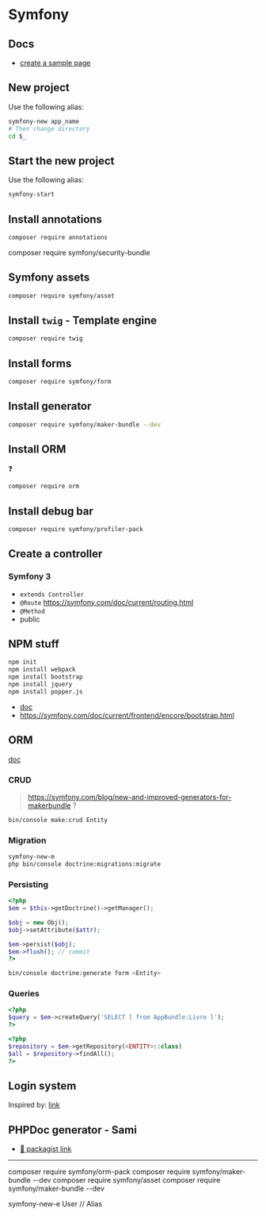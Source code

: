 # Symfony

## Docs
* [create a sample page](https://symfony.com/doc/current/page_creation.html)


## New project
Use the following alias:
```bash
symfony-new app_name
# Then change directory
cd $_
```

## Start the new project
Use the following alias:
```bash
symfony-start
```

## Install annotations
```bash
composer require annotations
```

composer require symfony/security-bundle

## Symfony assets
```bash
composer require symfony/asset
```

## Install ``twig`` - Template engine
```bash
composer require twig
```

## Install forms
```bash
composer require symfony/form
```

## Install generator
```bash
composer require symfony/maker-bundle --dev
```

## Install ORM 
:question:
```bash
composer require orm
```

## Install debug bar
```bash
composer require symfony/profiler-pack
```

## Create a controller
### Symfony 3
* ``extends Controller``
* ``@Route`` https://symfony.com/doc/current/routing.html
* ``@Method``
* public


## NPM stuff
```bash
npm init
npm install webpack
npm install bootstrap
npm install jquery
npm install popper.js
```
* [doc](https://symfony.com/doc/current/frontend/encore/installation.html)
* https://symfony.com/doc/current/frontend/encore/bootstrap.html


## ORM
[doc](https://symfony.com/doc/current/doctrine.html)

### CRUD
> https://symfony.com/blog/new-and-improved-generators-for-makerbundle ?
```bash
bin/console make:crud Entity
```

### Migration
```bash
symfony-new-m
php bin/console doctrine:migrations:migrate
```

### Persisting
```php
<?php
$em = $this->getDoctrine()->getManager();

$obj = new Obj();
$obj->setAttribute($attr);

$em->persist($obj);
$em->flush(); // commit
?>
```

```bash
bin/console doctrine:generate form <Entity>
```


### Queries
```php
<?php
$query = $em->createQuery('SELECT l from AppBundle:Livre l');
?>
```

```php
<?php
$repository = $em->getRepository(<ENTITY>::class)
$all = $repository->findAll();
?>
```

## Login system

Inspired by: [link](https://numa-bord.com/miniblog/symfony-4-les-base-dune-gestion-des-utilisateurs-inscription-connexion-droits-dacces/)


## PHPDoc generator - Sami
* [:link: packagist link](https://packagist.org/packages/sami/sami)


------------------------------

composer require symfony/orm-pack
composer require symfony/maker-bundle --dev
composer require symfony/asset
composer require symfony/maker-bundle --dev


symfony-new-e User // Alias